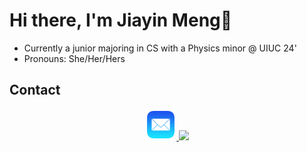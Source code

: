 <h1> Hi there, I'm Jiayin Meng👋 </h1>

* Currently a junior majoring in CS with a Physics minor @ UIUC 24'
* Pronouns: She/Her/Hers


## Contact
<div align="center">
    <a href="mailto:charlotte.m65012@gmail.com" target="_blank">
        <img src="./mail.png" width="10%"/>
    </a>
    <a href="https://www.linkedin.com/in/jiayin-meng2002/" target="_blank">
        <img src="./icons/linkedin.png" width="10%"/>
    </a>
    
</div>
